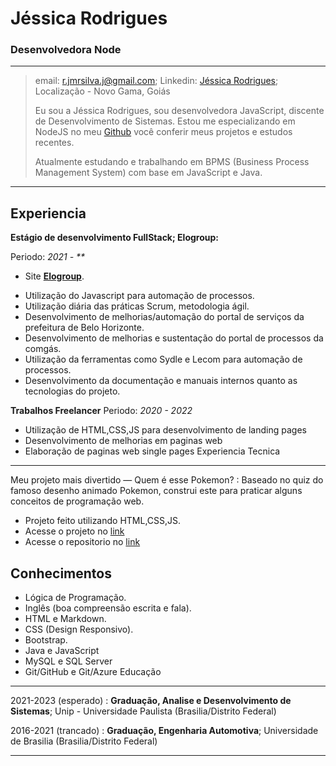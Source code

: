 # Jéssica Rodrigues
### Desenvolvedora Node
-----
> email: <r.jmrsilva.j@gmail.com>; 
> Linkedin: [Jéssica Rodrigues](https://www.linkedin.com/in/jm-rod/);
> Localização - Novo Gama, Goiás
> 
>  Eu sou a Jéssica Rodrigues, sou desenvolvedora JavaScript, discente de Desenvolvimento de Sistemas.
>  Estou me especializando em NodeJS no meu [Github](https://github.com/JNamasaki/) você conferir meus projetos e estudos recentes.
> 
>  Atualmente estudando e trabalhando em BPMS (Business Process Management System) com base em JavaScript e Java.
----

Experiencia
----------

**Estágio de desenvolvimento FullStack; Elogroup:**

Periodo: _2021 - **_

* Site **[Elogroup](https://elogroup.com.br/)**. 

- Utilização do Javascript para automação de processos.
- Utilização diária das práticas Scrum, metodologia ágil.
- Desenvolvimento de melhorias/automação do portal de serviços da prefeitura de Belo Horizonte.
- Desenvolvimento de melhorias e sustentação do portal de processos da comgás.
- Utilização da ferramentas como Sydle e Lecom para automação de processos.
- Desenvolvimento da documentação e manuais internos quanto as tecnologias do projeto.

**Trabalhos Freelancer**
Periodo: _2020 - 2022_

* Utilização de HTML,CSS,JS para desenvolvimento de landing pages
* Desenvolvimento de melhorias em paginas web
* Elaboração de paginas web single pages
Experiencia Tecnica
--------------------
Meu projeto mais divertido — Quem é esse Pokemon?
:   Baseado no quiz do famoso desenho animado Pokemon, construi este para praticar alguns conceitos de programação web.

 * Projeto feito utilizando HTML,CSS,JS. 
 * Acesse o projeto no [link](how-is-that-pokemon.vercel.app)
 * Acesse o repositorio no [link](https://github.com/JNamasaki/how_is_that_pokemon)

## Conhecimentos
* Lógica de Programação.
* Inglês (boa compreensão escrita e fala).
* HTML e Markdown.
* CSS (Design Responsivo).
* Bootstrap.
* Java e JavaScript
* MySQL e SQL Server
* Git/GitHub e Git/Azure
Educação
---------

2021-2023 (esperado)
:   **Graduação, Analise e Desenvolvimento de Sistemas**; Unip - Universidade Paulista (Brasilia/Distrito Federal)
    
 2016-2021 (trancado)
:   **Graduação, Engenharia Automotiva**; Universidade de Brasilia (Brasilia/Distrito Federal)

----
